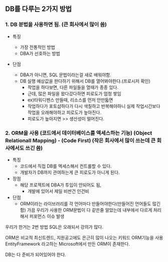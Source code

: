 ## DB를 다루는 2가지 방법

### 1. DB 분법을 사용하면 됨. (큰 회사에서 많이 씀)
 - 특징
   - 가장 전통적인 방법
   - DBA가 선호하는 방법

 - 단점
   - DBA가 아니면, SQL 문법이라는걸 새로 배워야함.
   - DB 실행 예상값을 판다하기 위해서 DB를 열어봐야한다.(프로시저 확인)
     - 작업을 하다보면, 다른 파일들을 열때가 종종 있다.
     - 근데, 많은 파일을 왔다갔다하면 피로도가 엄청 쌓임
     - ex)타워디펜스 만들때, 리소스를 먼저 안만듧면
     - 작업하다가 포토샵하다가 다시 색칠하고 반복해야하니 실제 작업시간보다 작업을 오래해야하고 피로도가 높아진다.
     - 피로도가 높아지면 >> 생산성이 떨어진다.

### 2. ORM을 사용 (코드에서 데이터베이스를 엑세스하는 기능) (Object Relationall Mapping) - (Code First) (작은 회사에서 많이 쓰는데 큰 회사에서도 쓰긴 씀)
 - 특징 
   - 코드에서 직접 DB를 엑세스해서 컨트롤할 수 있다.
   - 개발자가 DB까지 관여하는게 큰 피로도가 아니게 된다.
 - 장점
   - 해당 프로젝트에 DBA가 투입이 안되어도 됨,
     - 개발에 있어서 제일 비싼건 인건비
 - 단점
   - ORM이라는 라이브러리를 각 언어마다 만들어야한다(만들어진 언어들도 많긴 함) 가끔 우리가 사용한 ORM문법이 다 같은줄 알았는데 내부에서 다르게 처리해서 퍼포먼스 이슈 발생


우리가 한거는 2번 방법
SQL은 오래되서 강의가 많다.

ORM은 비교적 최신트렌드, 지원공고에도  은근히 많이 나오는 키워드
ORM기능을 사용
EntityFramework 라고하는 Microsoft에서 만든 ORM이 존재한다.

DB는 다 준비가 되어있어야 한다.